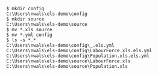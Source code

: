 
```{.console #id130source caption="Create source and config directories; and move respective files accordingly"}
$ mkdir config
C:\Users\nwals\els-demo\config
$ mkdir source
C:\Users\nwals\els-demo\source
$ mv *.xls source
$ mv *.yml config
$ ls -s *.*
C:\Users\nwals\els-demo\config\_.els.yml
C:\Users\nwals\els-demo\config\LabourForce.xls.els.yml
C:\Users\nwals\els-demo\config\Population.xls.els.yml
C:\Users\nwals\els-demo\source\LabourForce.xls
C:\Users\nwals\els-demo\source\Population.xls
```
